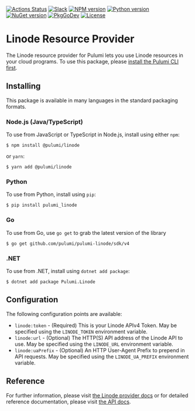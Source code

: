 [![Actions Status](https://github.com/pulumi/pulumi-linode/workflows/master/badge.svg)](https://github.com/pulumi/pulumi-linode/actions)
[![Slack](http://www.pulumi.com/images/docs/badges/slack.svg)](https://slack.pulumi.com)
[![NPM version](https://badge.fury.io/js/%40pulumi%2Flinode.svg)](https://www.npmjs.com/package/@pulumi/linode)
[![Python version](https://badge.fury.io/py/pulumi-linode.svg)](https://pypi.org/project/pulumi-linode)
[![NuGet version](https://badge.fury.io/nu/pulumi.linode.svg)](https://badge.fury.io/nu/pulumi.linode)
[![PkgGoDev](https://pkg.go.dev/badge/github.com/pulumi/pulumi-linode/sdk/v4/go)](https://pkg.go.dev/github.com/pulumi/pulumi-linode/sdk/v4/go)
[![License](https://img.shields.io/npm/l/%40pulumi%2Fpulumi.svg)](https://github.com/pulumi/pulumi-linode/blob/master/LICENSE)

# Linode Resource Provider

The Linode resource provider for Pulumi lets you use Linode resources in your cloud programs.  To use
this package, please [install the Pulumi CLI first](https://pulumi.io/).

## Installing

This package is available in many languages in the standard packaging formats.

### Node.js (Java/TypeScript)

To use from JavaScript or TypeScript in Node.js, install using either `npm`:

    $ npm install @pulumi/linode

or `yarn`:

    $ yarn add @pulumi/linode

### Python

To use from Python, install using `pip`:

    $ pip install pulumi_linode

### Go

To use from Go, use `go get` to grab the latest version of the library

    $ go get github.com/pulumi/pulumi-linode/sdk/v4

### .NET

To use from .NET, install using `dotnet add package`:

    $ dotnet add package Pulumi.Linode

## Configuration

The following configuration points are available:

- `linode:token` - (Required) This is your Linode APIv4 Token. May be specified using the `LINODE_TOKEN` environment variable.
- `linode:url` - (Optional) The HTTP(S) API address of the Linode API to use. May be specified using the `LINODE_URL` environment variable.
- `linode:uaPrefix` - (Optional) An HTTP User-Agent Prefix to prepend in API requests. May be specified using the `LINODE_UA_PREFIX` environment variable.

## Reference

For further information, please visit [the Linode provider docs](https://www.pulumi.com/docs/intro/cloud-providers/linode) or for detailed reference documentation, please visit [the API docs](https://www.pulumi.com/docs/reference/pkg/linode).
